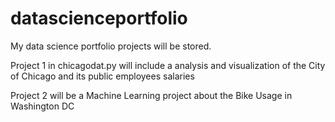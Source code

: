 # datascienceportfolio
My data science portfolio projects will be stored. 

Project 1 in chicagodat.py will include a analysis and visualization of the City of Chicago and its public employees salaries




Project 2 will be a Machine Learning project about the Bike Usage in Washington DC

